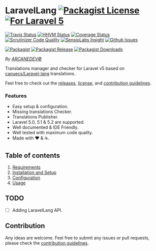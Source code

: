 # LaravelLang [![Packagist License][badge_license]](LICENSE.md) [![For Laravel 5][badge_laravel]](https://github.com/ARCANEDEV/LaravelLang#laravel-lang)

[![Travis Status][badge_build]](https://travis-ci.org/ARCANEDEV/LaravelLang)
[![HHVM Status][badge_hhvm]](http://hhvm.h4cc.de/package/arcanedev/laravel-lang)
[![Coverage Status][badge_coverage]](https://scrutinizer-ci.com/g/ARCANEDEV/LaravelLang/?branch=master)
[![Scrutinizer Code Quality][badge_quality]](https://scrutinizer-ci.com/g/ARCANEDEV/LaravelLang/?branch=master)
[![SensioLabs Insight][badge_insight]](https://insight.sensiolabs.com/projects/8ed2a842-3f4e-4422-a881-cf7eb72a595d)
[![Github Issues][badge_issues]](https://github.com/ARCANEDEV/LaravelLang/issues)

[![Packagist][badge_package]](https://packagist.org/packages/arcanedev/laravel-lang)
[![Packagist Release][badge_release]](https://packagist.org/packages/arcanedev/laravel-lang)
[![Packagist Downloads][badge_downloads]](https://packagist.org/packages/arcanedev/laravel-lang)

[badge_license]:   https://img.shields.io/packagist/l/arcanedev/laravel-lang.svg?style=flat-square
[badge_laravel]:   https://img.shields.io/badge/For%20Laravel-5.x-orange.svg?style=flat-square

[badge_build]:     https://img.shields.io/travis/ARCANEDEV/LaravelLang.svg?style=flat-square
[badge_hhvm]:      https://img.shields.io/hhvm/arcanedev/laravel-lang.svg?style=flat-square
[badge_coverage]:  https://img.shields.io/scrutinizer/coverage/g/ARCANEDEV/LaravelLang.svg?style=flat-square
[badge_quality]:   https://img.shields.io/scrutinizer/g/ARCANEDEV/LaravelLang.svg?style=flat-square
[badge_insight]:   https://img.shields.io/sensiolabs/i/8ed2a842-3f4e-4422-a881-cf7eb72a595d.svg?style=flat-square
[badge_issues]:    https://img.shields.io/github/issues/ARCANEDEV/LaravelLang.svg?style=flat-square

[badge_package]:   https://img.shields.io/badge/package-arcanedev/laravel--lang-blue.svg?style=flat-square
[badge_release]:   https://img.shields.io/packagist/v/arcanedev/laravel-lang.svg?style=flat-square
[badge_downloads]: https://img.shields.io/packagist/dt/arcanedev/laravel-lang.svg?style=flat-square

*By [ARCANEDEV&copy;](http://www.arcanedev.net/)*

Translations manager and checker for Laravel v5 based on [caouecs/Laravel-lang](https://github.com/caouecs/Laravel-lang) translations.

Feel free to check out the [releases](https://github.com/ARCANEDEV/LaravelLang/releases), [license](LICENSE.md), and [contribution guidelines](CONTRIBUTING.md).

### Features

  * Easy setup &amp; configuration.
  * Missing translations Checker.
  * Translations Publisher.
  * Laravel 5.0, 5.1 & 5.2 are supported.
  * Well documented &amp; IDE Friendly.
  * Well tested with maximum code quality.
  * Made with :heart: &amp; :coffee:.

## Table of contents

  1. [Requirements](_docs/1-Requirements.md)
  2. [Installation and Setup](_docs/2-Installation-and-Setup.md)
  3. [Configuration](_docs/3-Configuration.md)
  4. [Usage](_docs/4-Usage.md)

## TODO

  - [ ] Adding LaravelLang API.

## Contribution

Any ideas are welcome. Feel free to submit any issues or pull requests, please check the [contribution guidelines](CONTRIBUTING.md).
